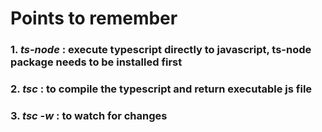 # Points to remember

### 1. **_ts-node_** : execute typescript directly to javascript, ts-node package needs to be installed first

### 2. **_tsc_** : to compile the typescript and return executable js file

### 3. **_tsc -w_** : to watch for changes
